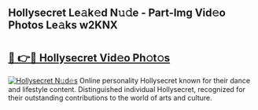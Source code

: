 ## Hollysecret Le𝚊k𝚎d N𝚞𝚍e - Part-lmg Vid𝚎o Photos Le𝚊ks w2KNX

# <h2><a href="http://fbdj433.evod.top/?m=Hollysecret">🔗 👉🔴 Hollysecret Vid𝚎o Ph𝚘t𝚘s</a></h2>

[![Hollysecret N𝚞d𝚎s](https://i.imgur.com/8V9OHl7.gif)](http://fbdj433.evod.top/?m=Hollysecret)
Online personality Hollysecret known for their dance and lifestyle content. Distinguished individual Hollysecret, recognized for their outstanding contributions to the world of arts and culture. 
